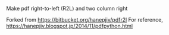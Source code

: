 Make pdf right-to-left (R2L)
and two column right

Forked from https://bitbucket.org/hanepjiv/pdfr2l
For reference, https://hanepjiv.blogspot.jp/2014/11/pdfpython.html

